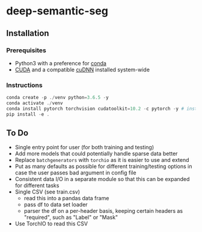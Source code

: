 # deep-semantic-seg

## Installation

### Prerequisites

- Python3 with a preference for [conda](https://www.anaconda.com/)
- [CUDA](https://developer.nvidia.com/cuda-download) and a compatible [cuDNN](https://developer.nvidia.com/cudnn) installed system-wide

### Instructions

```powershell
conda create -p ./venv python=3.6.5 -y
conda activate ./venv
conda install pytorch torchvision cudatoolkit=10.2 -c pytorch -y # install according to your cuda version https://pytorch.org/get-started/locally/
pip install -e .
```

## To Do
- Single entry point for user (for both training and testing)
- Add more models that could potentially handle sparse data better
- Replace `batchgenerators` with `torchio` as it is easier to use and extend
- Put as many defaults as possible for different training/testing options in case the user passes bad argument in config file
- Consistent data I/O in a separate module so that this can be expanded for different tasks
- Single CSV (see train.csv)
  - read this into a pandas data frame
  - pass df to data set loader
  - parser the df on a per-header basis, keeping certain headers as "required", such as "Label" or "Mask"
- Use TorchIO to read this CSV